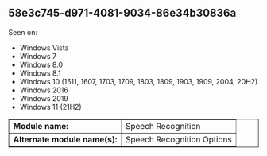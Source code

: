 ## 58e3c745-d971-4081-9034-86e34b30836a

Seen on:
* Windows Vista
* Windows 7
* Windows 8.0
* Windows 8.1
* Windows 10 (1511, 1607, 1703, 1709, 1803, 1809, 1903, 1909, 2004, 20H2)
* Windows 2016
* Windows 2019
* Windows 11 (21H2)

<table border="1" class="docutils">
  <tbody>
    <tr>
      <td><b>Module name:</b></td>
      <td>Speech Recognition</td>
    </tr>
    <tr>
      <td><b>Alternate module name(s):</b></td>
      <td>Speech Recognition Options</td>
    </tr>
  </tbody>
</table>

